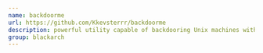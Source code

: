 ```yaml
---
name: backdoorme
url: https://github.com/Kkevsterrr/backdoorme
description: powerful utility capable of backdooring Unix machines with a slew of backdoors. URL : https://github.com/Kkevsterrr/backdoorme Groups : blackarch blackarch-backdoor blackarch-automation
group: blackarch
---
```

